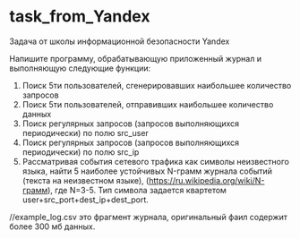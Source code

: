 # task_from_Yandex

Задача от школы информационной безопасности Yandex

Напишите программу, обрабатывающую приложенный журнал и выполняющую следующие функции:

1. Поиск 5ти пользователей, сгенерировавших наибольшее количество запросов
2. Поиск 5ти пользователей, отправивших наибольшее количество данных
3. Поиск регулярных запросов (запросов выполняющихся периодически) по полю src\_user
4. Поиск регулярных запросов (запросов выполняющихся периодически) по полю src\_ip
5. Рассматривая события сетевого трафика как символы неизвестного языка, найти 5 наиболее устойчивых N-грамм журнала событий (текста на неизвестном языке), (https://ru.wikipedia.org/wiki/N-грамм), где N=3-5. Тип символа задается квартетом user+src\_port+dest\_ip+dest\_port.


//example_log.csv это фрагмент журнала, оригинальный фаил содержит более 300 мб данных.
